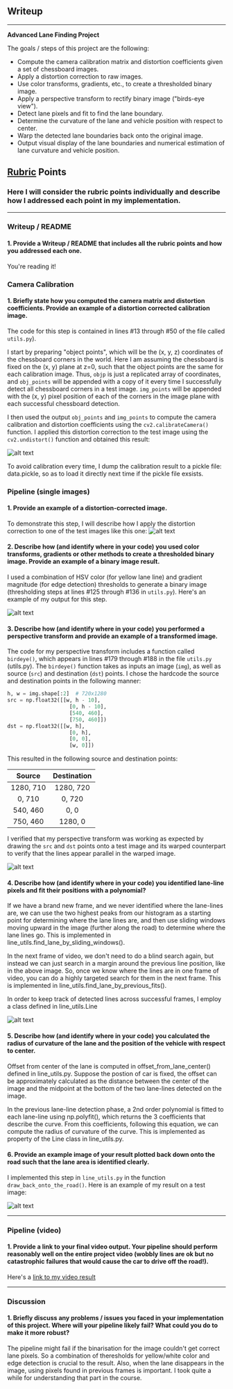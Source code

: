## Writeup

---

**Advanced Lane Finding Project**

The goals / steps of this project are the following:

* Compute the camera calibration matrix and distortion coefficients given a set of chessboard images.
* Apply a distortion correction to raw images.
* Use color transforms, gradients, etc., to create a thresholded binary image.
* Apply a perspective transform to rectify binary image ("birds-eye view").
* Detect lane pixels and fit to find the lane boundary.
* Determine the curvature of the lane and vehicle position with respect to center.
* Warp the detected lane boundaries back onto the original image.
* Output visual display of the lane boundaries and numerical estimation of lane curvature and vehicle position.

[//]: # (Image References)

[image1]: ./output_images/undistort.png "Undistorted"
[image2]: ./test_images/test1.jpg "Road Transformed"
[image3]: ./output_images/binary.png "Binary Example"
[image4]: ./output_images/birdeye.png "Warp Example"
[image5]: ./output_images/lane_detect.png "Fit Visual"
[image6]: ./output_images/blend_on_road.png "Output"
[video1]: ./project_video.mp4 "Video"

## [Rubric](https://review.udacity.com/#!/rubrics/571/view) Points

### Here I will consider the rubric points individually and describe how I addressed each point in my implementation.  

---

### Writeup / README

#### 1. Provide a Writeup / README that includes all the rubric points and how you addressed each one.   

You're reading it!

### Camera Calibration

#### 1. Briefly state how you computed the camera matrix and distortion coefficients. Provide an example of a distortion corrected calibration image.

The code for this step is contained in lines #13 through #50 of the file called `utils.py`).  

I start by preparing "object points", which will be the (x, y, z) coordinates of the chessboard corners in the world. Here I am assuming the chessboard is fixed on the (x, y) plane at z=0, such that the object points are the same for each calibration image.  Thus, `objp` is just a replicated array of coordinates, and `obj_points` will be appended with a copy of it every time I successfully detect all chessboard corners in a test image.  `img_points` will be appended with the (x, y) pixel position of each of the corners in the image plane with each successful chessboard detection.  

I then used the output `obj_points` and `img_points` to compute the camera calibration and distortion coefficients using the `cv2.calibrateCamera()` function.  I applied this distortion correction to the test image using the `cv2.undistort()` function and obtained this result: 

![alt text][image1]

To avoid calibration every time, I dump the calibration result to a pickle file: data.pickle, so as to load it directly next time if the pickle file exsists. 

### Pipeline (single images)

#### 1. Provide an example of a distortion-corrected image.

To demonstrate this step, I will describe how I apply the distortion correction to one of the test images like this one:
![alt text][image2]


#### 2. Describe how (and identify where in your code) you used color transforms, gradients or other methods to create a thresholded binary image.  Provide an example of a binary image result.

I used a combination of HSV color (for yellow lane line) and gradient magnitude (for edge detection) thresholds to generate a binary image (thresholding steps at lines #125 through #136 in `utils.py`).  Here's an example of my output for this step.

![alt text][image3]

#### 3. Describe how (and identify where in your code) you performed a perspective transform and provide an example of a transformed image.

The code for my perspective transform includes a function called `birdeye()`, which appears in lines #179 through #188 in the file `utils.py` (utils.py).  The `birdeye()` function takes as inputs an image (`img`), as well as source (`src`) and destination (`dst`) points.  I chose the hardcode the source and destination points in the following manner:

```python
h, w = img.shape[:2]  # 720x1280
src = np.float32([[w, h - 10],
                    [0, h - 10],
                    [540, 460],
                    [750, 460]])
dst = np.float32([[w, h],
                    [0, h],
                    [0, 0],
                    [w, 0]])
```

This resulted in the following source and destination points:

| Source        | Destination   | 
|:-------------:|:-------------:| 
| 1280, 710      | 1280, 720        | 
| 0, 710        | 0, 720
| 540, 460      | 0, 0      |
| 750, 460     | 1280, 0      |

I verified that my perspective transform was working as expected by drawing the `src` and `dst` points onto a test image and its warped counterpart to verify that the lines appear parallel in the warped image.

![alt text][image4]

#### 4. Describe how (and identify where in your code) you identified lane-line pixels and fit their positions with a polynomial?

If we have a brand new frame, and we never identified where the lane-lines are, we can use the two highest peaks from our histogram as a starting point for determining where the lane lines are, and then use sliding windows moving upward in the image (further along the road) to determine where the lane lines go. This is implemented in line_utils.find_lane_by_sliding_windows().

In the next frame of video, we don't need to do a blind search again, but instead we can just search in a margin around the previous line position, like in the above image. So, once we know where the lines are in one frame of video, you can do a highly targeted search for them in the next frame. This is implemented in line_utils.find_lane_by_previous_fits().

In order to keep track of detected lines across successful frames, I employ a class defined in line_utils.Line

![alt text][image5]

#### 5. Describe how (and identify where in your code) you calculated the radius of curvature of the lane and the position of the vehicle with respect to center.

Offset from center of the lane is computed in offset_from_lane_center() defined in line_utils.py. 
Suppose the postion of car is fixed, the offset can be approximately calculated as the distance between the center of the image and the midpoint at the bottom of the two lane-lines detected on the image.

In the previous lane-line detection phase, a 2nd order polynomial is fitted to each lane-line using np.polyfit(), which returns the 3 coefficients that describe the curve. From this coefficients, following this equation, we can compute the radius of curvature of the curve. This is implemented as property of the Line class in line_utils.py.

#### 6. Provide an example image of your result plotted back down onto the road such that the lane area is identified clearly.

I implemented this step in `line_utils.py` in the function `draw_back_onto_the_road()`.  Here is an example of my result on a test image:

![alt text][image6]

---

### Pipeline (video)

#### 1. Provide a link to your final video output.  Your pipeline should perform reasonably well on the entire project video (wobbly lines are ok but no catastrophic failures that would cause the car to drive off the road!).

Here's a [link to my video result](./out_project.mp4)

---

### Discussion

#### 1. Briefly discuss any problems / issues you faced in your implementation of this project.  Where will your pipeline likely fail?  What could you do to make it more robust?

The pipeline might fail if the binarisation for the image couldn't get correct lane pixels. So a combination of theresholds for yellow/white color and edge detection is crucial to the result. Also, when the lane disappears in the image, using pixels found in previous frames is important. I took quite a while for understanding that part in the course.
